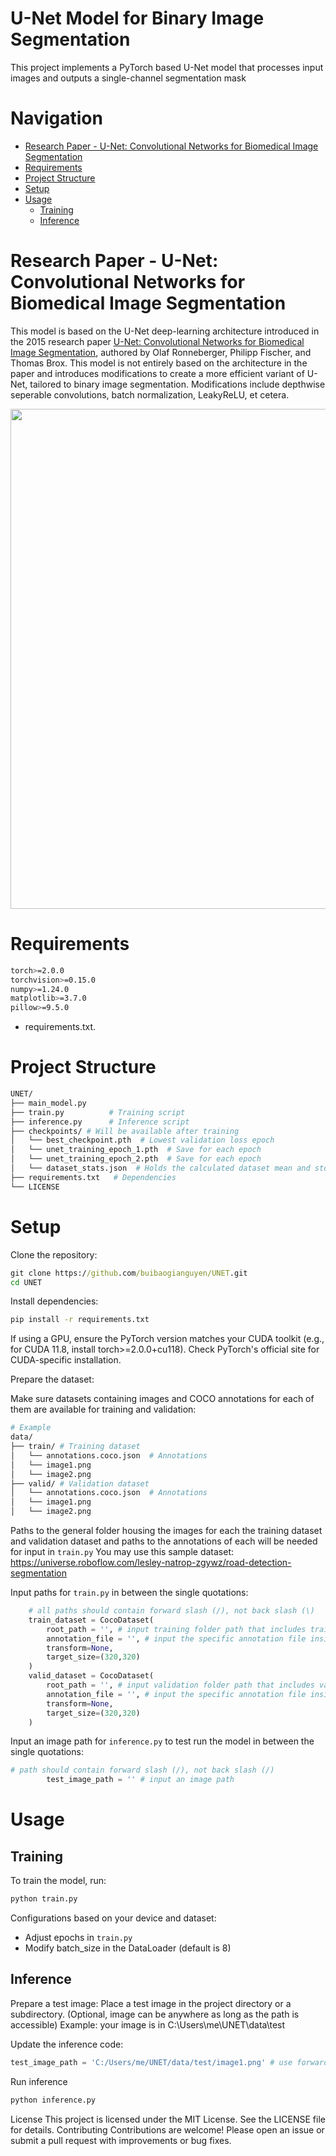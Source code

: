 # U-Net Model for Binary Image Segmentation
This project implements a PyTorch based U-Net model that processes input images and outputs a single-channel segmentation mask



# Navigation
- [Research Paper - U-Net: Convolutional Networks for Biomedical Image Segmentation](#research-paper-u-net)
- [Requirements](#requirements)
- [Project Structure](#project-structure)
- [Setup](#setup)
- [Usage](#usage)
  - [Training](#training)
  - [Inference](#inference)


# Research Paper - U-Net: Convolutional Networks for Biomedical Image Segmentation <a id="research-paper-u-net"></a>
This model is based on the U-Net deep-learning architecture introduced in the 2015 research paper [U-Net: Convolutional Networks for Biomedical Image Segmentation](https://arxiv.org/abs/1505.04597), authored by Olaf Ronneberger, Philipp Fischer, and Thomas Brox. This model is not entirely based on the architecture in the paper and introduces modifications to create a more efficient variant of U-Net, tailored to binary image segmentation. Modifications include depthwise seperable convolutions, batch normalization, LeakyReLU, et cetera.

<p align="center">
<img src="https://i.postimg.cc/nhF6pvPn/Screenshot-2025-07-10-161302.png" width="800">
</p>

# Requirements

``` bash
torch>=2.0.0
torchvision>=0.15.0
numpy>=1.24.0
matplotlib>=3.7.0
pillow>=9.5.0
```

- requirements.txt.

# Project Structure

``` bash
UNET/
├── main_model.py
├── train.py          # Training script
├── inference.py      # Inference script
├── checkpoints/ # Will be available after training
│   └── best_checkpoint.pth  # Lowest validation loss epoch
│   └── unet_training_epoch_1.pth  # Save for each epoch
│   └── unet_training_epoch_2.pth  # Save for each epoch
│   └── dataset_stats.json  # Holds the calculated dataset mean and std for any dataset + best validation loss
├── requirements.txt   # Dependencies
└── LICENSE

```

# Setup

Clone the repository:
``` cmd
git clone https://github.com/buibaogianguyen/UNET.git
cd UNET
```


Install dependencies:
``` cmd
pip install -r requirements.txt
```
If using a GPU, ensure the PyTorch version matches your CUDA toolkit (e.g., for CUDA 11.8, install torch>=2.0.0+cu118). Check PyTorch's official site for CUDA-specific installation.


Prepare the dataset:

Make sure datasets containing images and COCO annotations for each of them are available for training and validation:
``` bash
# Example
data/
├── train/ # Training dataset
│   └── annotations.coco.json  # Annotations
│   └── image1.png
│   └── image2.png
├── valid/ # Validation dataset
│   └── annotations.coco.json  # Annotations
│   └── image1.png
│   └── image2.png
```
Paths to the general folder housing the images for each the training dataset and validation dataset and paths to the annotations of each will be needed for input in ```train.py```
You may use this sample dataset: https://universe.roboflow.com/lesley-natrop-zgywz/road-detection-segmentation



Input paths for ```train.py``` in between the single quotations:
``` python
    # all paths should contain forward slash (/), not back slash (\)
    train_dataset = CocoDataset(
        root_path = '', # input training folder path that includes training images and annotations
        annotation_file = '', # input the specific annotation file inside of the training folder path
        transform=None,
        target_size=(320,320)
    )
    valid_dataset = CocoDataset(
        root_path = '', # input validation folder path that includes validation images and annotations
        annotation_file = '', # input the specific annotation file inside of the validation folder path
        transform=None,
        target_size=(320,320)
    )
```
Input an image path for ```inference.py``` to test run the model in between the single quotations:
``` python
# path should contain forward slash (/), not back slash (/)
        test_image_path = '' # input an image path
```


# Usage
## Training
To train the model, run:

``` cmd
python train.py
```

Configurations based on your device and dataset:
- Adjust epochs in ```train.py```
- Modify batch_size in the DataLoader (default is 8)

## Inference

Prepare a test image:
Place a test image in the project directory or a subdirectory. (Optional, image can be anywhere as long as the path is accessible)
Example: your image is in C:\Users\me\UNET\data\test

Update the inference code:
``` python
test_image_path = 'C:/Users/me/UNET/data/test/image1.png' # use forward slashes (/)
```

Run inference
``` cmd
python inference.py
```

License
This project is licensed under the MIT License. See the LICENSE file for details.
Contributing
Contributions are welcome! Please open an issue or submit a pull request with improvements or bug fixes.

